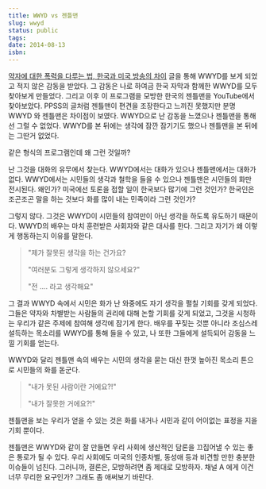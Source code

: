 ```yaml
---
title: WWYD vs 젠틀맨
slug: wwyd
status: public
tags: 
date: 2014-08-13
isbn:
---
```

[약자에 대한 폭력을 다루는 법, 한국과 미국 방송의 차이](http://ppss.kr/archives/25506) 글을 통해 WWYD를 보게 되었고 적지 않은 감동을 받았다. 그 감동은 나로 하여금 한국 자막과 함께한 WWYD를 모두 찾아보게 만들었다. 그리고 이후 이 프로그램을 모방한 한국의 젠틀맨을 YouTube에서 찾아보았다. PPSS의 글처럼 젠틀맨이 편견을 조장한다고 느끼진 못했지만 분명 WWYD 와 젠틀맨은 차이점이 보였다. WWYD으로 난 감동을 느꼈으나 젠틀맨을 통해선 그럴 수 없었다. WWYD를 본 뒤에는 생각에 잠깐 잠기기도 했으나 젠틀맨을 본 뒤에는 그딴거 없었다.

같은 형식의 프로그램인데 왜 그런 것일까? 

난 그것을 대화의 유무에서 찾는다. WWYD에서는 대화가 있으나 젠틀맨에서는 대화가 없다. WWYD에서는 시민들의 생각과 철학을 들을 수 있으나 젠틀맨은 시민들의 화만 전시된다. 왜인가? 미국에선 토론을 접할 일이 한국보다 많기에 그런 것인가? 한국인은 조곤조곤 말을 하는 것보다 화를 많이 내는 민족이라 그런 것인가? 

그렇지 않다. 그것은 WWYD이 시민들의 참여만이 아닌 생각을 하도록 유도하기 때문이다. WWYD의 배우는 마치 훈련받은 사회자와 같은 대사를 한다. 그리고 자기가 왜 이렇게 행동하는지 이유를 말한다. 

> "제가 잘못된 생각을 하는 건가요?
>
> "여러분도 그렇게 생각하지 않으세요?"
>
> "전 .... 라고 생각해요"

그 결과 WWYD 속에서 시민은 화가 난 와중에도 자기 생각을 펼칠 기회를 갖게 되었다. 그들은 약자와 차별받는 사람들의 권리에 대해 논할 기회를 갖게 되었고, 그것을 시청하는 우리가 같은 주제에 참여해 생각에 잠기게 한다. 배우를 꾸짖는 것뿐 아니라 조심스레 설득하는 목소리를 WWYD를 통해 들을 수 있고, 나 또한 그들에게 설득되어 감동을 느낄 기회를 얻는다. 

WWYD와 달리 젠틀맨 속의 배우는 시민의 생각을 묻는 대신 한껏 높아진 목소리 톤으로 시민들의 화를 돋군다.

> "내가 못된 사람이란 거에요?!"
>
> "내가 잘못한 거에요?!"

젠틀맨을 보는 우리가 얻을 수 있는 것은 화를 내거나 시민과 같이 어이없는 표정을 지을 기회 뿐이다.

젠틀맨은 WWYD와 같이 잘 만들면 우리 사회에 생산적인 담론을 끄집어낼 수 있는 좋은 통로가 될 수 있다. 우리 사회에도 미국의 인종차별, 동성애 등과 비견할 만한 충분한 이슈들이 넘친다. 그러니까, 결론은, 모방하려면 좀 제대로 모방하자. 채널 A 에게 이건 너무 무리한 요구인가? 그래도 좀 애써보기 바란다.
